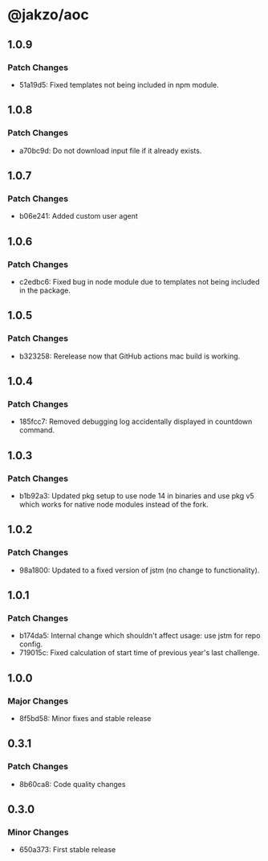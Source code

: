 # @jakzo/aoc

## 1.0.9

### Patch Changes

- 51a19d5: Fixed templates not being included in npm module.

## 1.0.8

### Patch Changes

- a70bc9d: Do not download input file if it already exists.

## 1.0.7

### Patch Changes

- b06e241: Added custom user agent

## 1.0.6

### Patch Changes

- c2edbc6: Fixed bug in node module due to templates not being included in the package.

## 1.0.5

### Patch Changes

- b323258: Rerelease now that GitHub actions mac build is working.

## 1.0.4

### Patch Changes

- 185fcc7: Removed debugging log accidentally displayed in countdown command.

## 1.0.3

### Patch Changes

- b1b92a3: Updated pkg setup to use node 14 in binaries and use pkg v5 which works for native node modules instead of the fork.

## 1.0.2

### Patch Changes

- 98a1800: Updated to a fixed version of jstm (no change to functionality).

## 1.0.1

### Patch Changes

- b174da5: Internal change which shouldn't affect usage: use jstm for repo config.
- 719015c: Fixed calculation of start time of previous year's last challenge.

## 1.0.0

### Major Changes

- 8f5bd58: Minor fixes and stable release

## 0.3.1

### Patch Changes

- 8b60ca8: Code quality changes

## 0.3.0

### Minor Changes

- 650a373: First stable release
